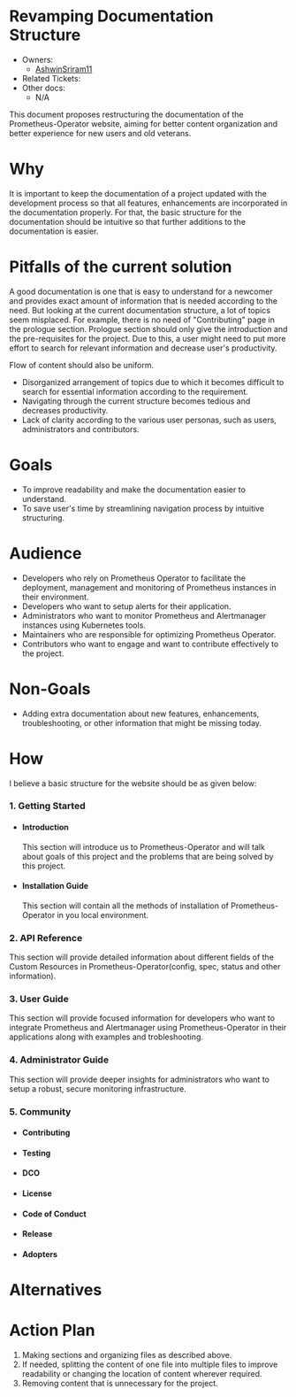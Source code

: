 # Revamping Documentation Structure

- Owners:
  - [AshwinSriram11](https://github.com/AshwinSriram11)
- Related Tickets:
- Other docs:
  - N/A

This document proposes restructuring the documentation of the Prometheus-Operator website, aiming for better content organization and better experience for new users and old veterans.

# Why

It is important to keep the documentation of a project updated with the development process so that all features, enhancements are incorporated in the documentation properly. For that, the basic structure for the documentation should be intuitive so that further additions to the documentation is easier. 

# Pitfalls of the current solution

A good documentation is one that is easy to understand for a newcomer and provides exact amount of information that is needed according to the need. But looking at the current documentation structure, a lot of topics seem misplaced. For example, there is no need of "Contributing" page in the prologue section. Prologue section should only give the introduction and the pre-requisites for the project. Due to this, a user might need to put more effort to search for relevant information and decrease user's productivity.

Flow of content should also be uniform. 


* Disorganized arrangement of topics due to which it becomes difficult to search for essential information according to the requirement.
* Navigating through the current structure becomes tedious and decreases productivity.
* Lack of clarity according to the various user personas, such as users, administrators and contributors.

# Goals

* To improve readability and make the documentation easier to understand.
* To save user's time by streamlining navigation process by intuitive structuring.

# Audience

* Developers who rely on Prometheus Operator to facilitate the deployment, management and monitoring of Prometheus instances in their environment.
* Developers who want to setup alerts for their application.
* Administrators who want to monitor Prometheus and Alertmanager instances using Kubernetes tools.
* Maintainers who are responsible for optimizing Prometheus Operator.
* Contributors who want to engage and want to contribute effectively to the project.

# Non-Goals

* Adding extra documentation about new features, enhancements, troubleshooting, or other information that might be missing today. 

# How

I believe a basic structure for the website should be as given below:
### 1. Getting Started
  * #### Introduction
     This section will introduce us to Prometheus-Operator and will talk about goals of this project and the problems that are being solved by this project.
  * #### Installation Guide
     This section will contain all the methods of installation of Prometheus-Operator in you local environment.
### 2. API Reference
   This section will provide detailed information about different fields of the Custom Resources in Prometheus-Operator(config, spec, status and other information).    
### 3. User Guide
   This section will provide focused information for developers who want to integrate Prometheus and Alertmanager using Prometheus-Operator in their applications along with examples and trobleshooting.
### 4. Administrator Guide
   This section will provide deeper insights for administrators who want to setup a robust, secure monitoring infrastructure. 
### 5. Community
  * #### Contributing
  * #### Testing
  * #### DCO
  * #### License
  * #### Code of Conduct
  * #### Release
  * #### Adopters
 
# Alternatives


# Action Plan

1. Making sections and organizing files as described above.
2. If needed, splitting the content of one file into multiple files to improve readability or changing the location of content wherever required.
3. Removing content that is unnecessary for the project.

